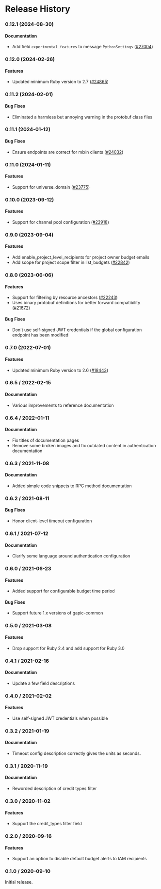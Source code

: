 # Release History

### 0.12.1 (2024-08-30)

#### Documentation

* Add field `experimental_features` to message `PythonSettings` ([#27004](https://github.com/googleapis/google-cloud-ruby/issues/27004)) 

### 0.12.0 (2024-02-26)

#### Features

* Updated minimum Ruby version to 2.7 ([#24865](https://github.com/googleapis/google-cloud-ruby/issues/24865)) 

### 0.11.2 (2024-02-01)

#### Bug Fixes

* Eliminated a harmless but annoying warning in the protobuf class files 

### 0.11.1 (2024-01-12)

#### Bug Fixes

* Ensure endpoints are correct for mixin clients ([#24032](https://github.com/googleapis/google-cloud-ruby/issues/24032)) 

### 0.11.0 (2024-01-11)

#### Features

* Support for universe_domain ([#23775](https://github.com/googleapis/google-cloud-ruby/issues/23775)) 

### 0.10.0 (2023-09-12)

#### Features

* Support for channel pool configuration ([#22918](https://github.com/googleapis/google-cloud-ruby/issues/22918)) 

### 0.9.0 (2023-09-04)

#### Features

* Add enable_project_level_recipients for project owner budget emails 
* Add scope for project scope filter in list_budgets ([#22842](https://github.com/googleapis/google-cloud-ruby/issues/22842)) 

### 0.8.0 (2023-06-06)

#### Features

* Support for filtering by resource ancestors ([#22243](https://github.com/googleapis/google-cloud-ruby/issues/22243)) 
* Uses binary protobuf definitions for better forward compatibility ([#21672](https://github.com/googleapis/google-cloud-ruby/issues/21672)) 
#### Bug Fixes

* Don't use self-signed JWT credentials if the global configuration endpoint has been modified 

### 0.7.0 (2022-07-01)

#### Features

* Updated minimum Ruby version to 2.6 ([#18443](https://github.com/googleapis/google-cloud-ruby/issues/18443)) 

### 0.6.5 / 2022-02-15

#### Documentation

* Various improvements to reference documentation

### 0.6.4 / 2022-01-11

#### Documentation

* Fix titles of documentation pages
* Remove some broken images and fix outdated content in authentication documentation

### 0.6.3 / 2021-11-08

#### Documentation

* Added simple code snippets to RPC method documentation

### 0.6.2 / 2021-08-11

#### Bug Fixes

* Honor client-level timeout configuration

### 0.6.1 / 2021-07-12

#### Documentation

* Clarify some language around authentication configuration

### 0.6.0 / 2021-06-23

#### Features

* Added support for configurable budget time period

#### Bug Fixes

* Support future 1.x versions of gapic-common

### 0.5.0 / 2021-03-08

#### Features

* Drop support for Ruby 2.4 and add support for Ruby 3.0

### 0.4.1 / 2021-02-16

#### Documentation

* Update a few field descriptions

### 0.4.0 / 2021-02-02

#### Features

* Use self-signed JWT credentials when possible

### 0.3.2 / 2021-01-19

#### Documentation

* Timeout config description correctly gives the units as seconds.

### 0.3.1 / 2020-11-19

#### Documentation

* Reworded description of credit types filter

### 0.3.0 / 2020-11-02

#### Features

* Support the credit_types filter field

### 0.2.0 / 2020-09-16

#### Features

* Support an option to disable default budget alerts to IAM recipients

### 0.1.0 / 2020-09-10

Initial release.
